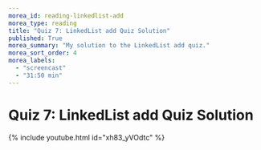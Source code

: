 ```yaml
---
morea_id: reading-linkedlist-add
morea_type: reading
title: "Quiz 7: LinkedList add Quiz Solution"
published: True
morea_summary: "My solution to the LinkedList add quiz."
morea_sort_order: 4
morea_labels: 
  - "screencast"
  - "31:50 min"
---
```


# Quiz 7: LinkedList add Quiz Solution
{% include youtube.html id="xh83_yVOdtc" %}
